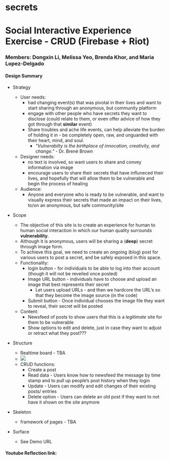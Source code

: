 # secrets
# Social Interactive Experience Exercise - CRUD (Firebase + Riot)

### Members: Dongxin Li, Melissa Yeo, Brenda Khor, and Maria Lopez-Delgado

#### Design Summary
* Strategy
    * User needs:
        * had changing event(s) that was pivotal in their lives and want to start sharing through an anonymous, but community platform
        * engage with other people who have secrets they want to disclose (could relate to them, or even offer advice of how they got through that **similar** event)
        * Share troubles and ache life events, can help alleviate the burden of holding it in - be completely open, raw, and unguarded with their heart, mind, and soul.
            * *"Vulnerabilty is the birthplace of innocation, creativity, and change."* - Dr. Brené Brown
    * Designer needs:
        * no text is involved, so want users to share and convey information via image
        * encourage users to share their secrets that have influneced their lives, and hopefully that will allow them to be vulnerable and begin the process of healing
    * Audience:
        * Anyone and everyone who is ready to be vulnerable, and want to visually express their secrets that made an impact on their lives, to/on an anonymous, but safe community/site

* Scope
    * The objective of this site is to create an experience for human to human social interaction in which our human quality surrounds **vulnerability**.
    * Although it is anonymous, users will be sharing a (**deep**) secret through image form.
    * To achieve this goal, we need to create an ongoing (blog) post for various users to post a secret, and be safely exposed in this space.
    * Functionality:
        * login button - for individuals to be able to log into their account (though it will not be reveiled once posted)
        * Image URL button - individuals have to choose and upload an image that best represents their secret
            * Let users upload URLs - and then we hardcore the URL’s so that they become the image source (in the code)
        * Submit button - Once individual chooses the image file they want to reveal, their secret will be posted
    * Content:
        * Newsfeed of posts to show users that this is a *legitimate* site for them to be vulnerable
        * Show options to edit and delete, just in case they want to adjust or retract what they post???

* Structure
    * Realtime board - TBA
    * ![](https://i.imgur.com/cgZeAIu.png)
    * CRUD functions:
        * Create a post
        * Read data - Users know how to newsfeed the message by time stamp and to pull up people’s post history when they login
        * Update - Users can modify and edit changes of their existing posts/ entries
        * Delete option - Users can delete an old post if they want to not have it shown on the site anymore

* Skeleton
    * framework of pages - TBA
* Surface
    * See Demo URL


#### Youtube Reflection link:
